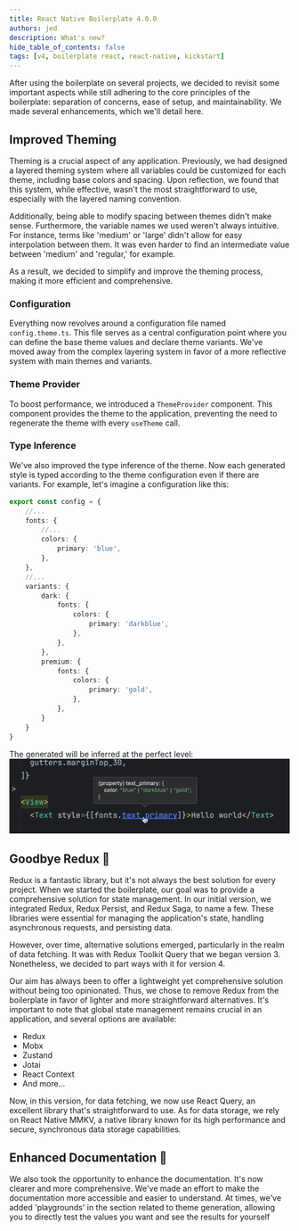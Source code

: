 ```yaml
---
title: React Native Boilerplate 4.0.0
authors: jed
description: What's new? 
hide_table_of_contents: false
tags: [v4, boilerplate react, react-native, kickstart]
---
```

After using the boilerplate on several projects, 
we decided to revisit some important aspects while still adhering to the core principles of the boilerplate: 
separation of concerns, ease of setup, and maintainability. 
We made several enhancements, which we'll detail here.

<!--truncate-->


## Improved Theming
Theming is a crucial aspect of any application. 
Previously, we had designed a layered theming system where all variables could be customized for each theme, 
including base colors and spacing. 
Upon reflection, we found that this system, while effective, wasn't the most straightforward to use, 
especially with the layered naming convention.

Additionally, being able to modify spacing between themes didn't make sense. 
Furthermore, the variable names we used weren't always intuitive. 
For instance, terms like 'medium' or 'large' didn't allow for easy interpolation between them. 
It was even harder to find an intermediate value between 'medium' and 'regular,' for example.

As a result, we decided to simplify and improve the theming process, making it more efficient and comprehensive.

### Configuration
Everything now revolves around a configuration file named `config.theme.ts`. 
This file serves as a central configuration point where you can define the base theme values and declare theme variants. 
We've moved away from the complex layering system in favor of a more reflective system with main themes and variants.

### Theme Provider
To boost performance, we introduced a `ThemeProvider` component. This component provides the theme to the application, 
preventing the need to regenerate the theme with every `useTheme` call.

### Type Inference
We've also improved the type inference of the theme. Now each generated style is typed according to the theme configuration even if there are variants.
For example, let's imagine a configuration like this:

```ts title=/src/theme/theme.config.ts
export const config = {
    //...
    fonts: {
        //...
        colors: {
            primary: 'blue',
        },
    },
    //...
    variants: {
        dark: {
            fonts: {
                colors: {
                    primary: 'darkblue',
                },
            },
        },
        premium: {
            fonts: {
                colors: {
                    primary: 'gold',
                },
            },
        }
    }
}
```

The generated will be inferred at the perfect level:
![powerful typescript](./assets/theme-infer.png)


## Goodbye Redux 🤧
Redux is a fantastic library, but it's not always the best solution for every project.
When we started the boilerplate, our goal was to provide a comprehensive solution for state management. In our initial version, we integrated Redux, Redux Persist, and Redux Saga, to name a few. These libraries were essential for managing the application's state, handling asynchronous requests, and persisting data.

However, over time, alternative solutions emerged, 
particularly in the realm of data fetching. 
It was with Redux Toolkit Query that we began version 3. 
Nonetheless, we decided to part ways with it for version 4.

Our aim has always been to offer a lightweight yet comprehensive solution 
without being too opinionated. Thus, we chose to remove Redux from the boilerplate 
in favor of lighter and more straightforward alternatives. 
It's important to note that global state management remains crucial in an application, 
and several options are available:

- Redux
- Mobx
- Zustand
- Jotai
- React Context
- And more...

Now, in this version, for data fetching, we now use React Query, 
an excellent library that's straightforward to use. 
As for data storage, we rely on React Native MMKV, a native library known for its high performance and secure, 
synchronous data storage capabilities.

## Enhanced Documentation 💙
We also took the opportunity to enhance the documentation. 
It's now clearer and more comprehensive. 
We've made an effort to make the documentation more accessible and easier to understand. 
At times, we've added 'playgrounds' in the section related to theme generation, 
allowing you to directly test the values you want and see the results for yourself

